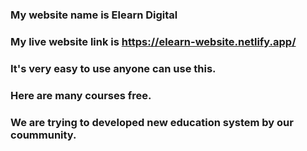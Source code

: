 ### My website name is Elearn Digital
### My live website link is https://elearn-website.netlify.app/
### It's very easy to use anyone can use this.
### Here are many courses free.
### We are trying to developed new education system by our coummunity.
